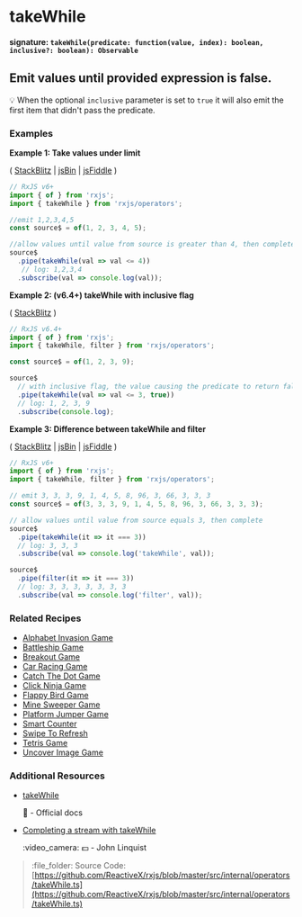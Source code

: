 # takeWhile

#### signature: `takeWhile(predicate: function(value, index): boolean, inclusive?: boolean): Observable`

## Emit values until provided expression is false.

:bulb: When the optional `inclusive` parameter is set to `true` it will also emit the first item that didn't pass the predicate.

### Examples

**Example 1: Take values under limit**

\( [StackBlitz](https://stackblitz.com/edit/typescript-af3hdf?file=index.ts&devtoolsheight=100) \| [jsBin](http://jsbin.com/zanefaqexu/1/edit?js,console) \| [jsFiddle](https://jsfiddle.net/btroncone/yakd4jgc/) \)

```javascript
// RxJS v6+
import { of } from 'rxjs';
import { takeWhile } from 'rxjs/operators';

//emit 1,2,3,4,5
const source$ = of(1, 2, 3, 4, 5);

//allow values until value from source is greater than 4, then complete
source$
  .pipe(takeWhile(val => val <= 4))
   // log: 1,2,3,4
  .subscribe(val => console.log(val));
```

**Example 2: \(v6.4+\) takeWhile with inclusive flag**

\( [StackBlitz](https://stackblitz.com/edit/typescript-3bwfup?file=index.ts&devtoolsheight=100) \)

```javascript
// RxJS v6.4+
import { of } from 'rxjs';
import { takeWhile, filter } from 'rxjs/operators';

const source$ = of(1, 2, 3, 9);

source$
  // with inclusive flag, the value causing the predicate to return false will also be emitted
  .pipe(takeWhile(val => val <= 3, true))
  // log: 1, 2, 3, 9
  .subscribe(console.log);
```

**Example 3: Difference between takeWhile and filter**

\( [StackBlitz](https://stackblitz.com/edit/typescript-roozza?file=index.ts&devtoolsheight=100) \| [jsBin](http://jsbin.com/yatoqurewi/1/edit?js,console) \| [jsFiddle](https://jsfiddle.net/r497jgw3/4/) \)

```javascript
// RxJS v6+
import { of } from 'rxjs';
import { takeWhile, filter } from 'rxjs/operators';

// emit 3, 3, 3, 9, 1, 4, 5, 8, 96, 3, 66, 3, 3, 3
const source$ = of(3, 3, 3, 9, 1, 4, 5, 8, 96, 3, 66, 3, 3, 3);

// allow values until value from source equals 3, then complete
source$
  .pipe(takeWhile(it => it === 3))
  // log: 3, 3, 3
  .subscribe(val => console.log('takeWhile', val));

source$
  .pipe(filter(it => it === 3))
  // log: 3, 3, 3, 3, 3, 3, 3
  .subscribe(val => console.log('filter', val));
```

### Related Recipes

* [Alphabet Invasion Game](../../recipes/alphabet-invasion-game.md)
* [Battleship Game](../../recipes/battleship-game.md)
* [Breakout Game](../../recipes/breakout-game.md)
* [Car Racing Game](../../recipes/car-racing-game.md)
* [Catch The Dot Game](../../recipes/catch-the-dot-game.md)
* [Click Ninja Game](../../recipes/click-ninja-game.md)
* [Flappy Bird Game](../../recipes/flappy-bird-game.md)
* [Mine Sweeper Game](../../recipes/mine-sweeper-game.md)
* [Platform Jumper Game](../../recipes/platform-jumper-game.md)
* [Smart Counter](../../recipes/smartcounter.md)
* [Swipe To Refresh](../../recipes/swipe-to-refresh.md)
* [Tetris Game](../../recipes/tetris-game.md)
* [Uncover Image Game](../../recipes/uncover-image-game.md)

### Additional Resources

* [takeWhile](https://rxjs-dev.firebaseapp.com/api/operators/takeWhile)

  :newspaper: - Official docs

* [Completing a stream with takeWhile](https://egghead.io/lessons/rxjs-completing-a-stream-with-takewhile?course=step-by-step-async-javascript-with-rxjs)

  :video\_camera: :dollar: - John Linquist

> :file\_folder: Source Code: [https://github.com/ReactiveX/rxjs/blob/master/src/internal/operators/takeWhile.ts](https://github.com/ReactiveX/rxjs/blob/master/src/internal/operators/takeWhile.ts)

